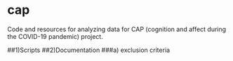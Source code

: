 # cap
Code and resources for analyzing data for CAP (cognition and affect during the COVID-19 pandemic) project.

##1)Scripts
##2)Documentation
###a) exclusion criteria

